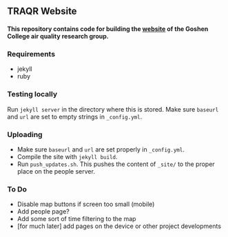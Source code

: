 ## TRAQR Website

#### This repository contains code for building the [website](http://people.goshen.edu/~stu_phys/traqr) of the Goshen College air quality research group.

### Requirements
- jekyll
- ruby

### Testing locally
Run `jekyll server` in the directory where this is stored. 
Make sure `baseurl` and `url` are set to empty strings in `_config.yml`. 

### Uploading
- Make sure `baseurl` and `url` are set properly in `_config.yml`. 
- Compile the site with `jekyll build`.
- Run `push_updates.sh`. This pushes the content of `_site/` to the proper place on the people server.

### To Do
- Disable map buttons if screen too small (mobile)
- Add people page?
- Add some sort of time filtering to the map
- [for much later] add pages on the device or other project developments
